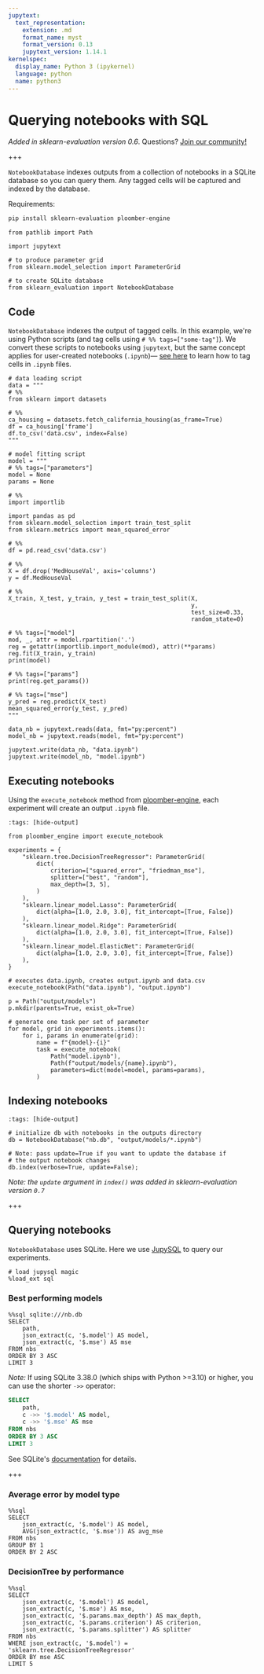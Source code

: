 ```yaml
---
jupytext:
  text_representation:
    extension: .md
    format_name: myst
    format_version: 0.13
    jupytext_version: 1.14.1
kernelspec:
  display_name: Python 3 (ipykernel)
  language: python
  name: python3
---
```


# Querying notebooks with SQL

*Added in sklearn-evaluation version 0.6*. Questions? [Join our community!](https://ploomber.io/community)

+++

`NotebookDatabase` indexes outputs from a collection of notebooks in a SQLite database so you can query them. Any tagged cells will be captured and indexed by the database.

Requirements:

```sh
pip install sklearn-evaluation ploomber-engine
```

```{code-cell} ipython3
from pathlib import Path

import jupytext

# to produce parameter grid
from sklearn.model_selection import ParameterGrid

# to create SQLite database
from sklearn_evaluation import NotebookDatabase
```

## Code

`NotebookDatabase` indexes the output of tagged cells. In this example, we're using Python scripts (and tag cells using `# %% tags=["some-tag"]`). We convert these scripts to notebooks using `jupytext`, but the same concept applies for user-created notebooks (`.ipynb`)— [see here](https://docs.ploomber.io/en/latest/user-guide/faq_index.html#parameterizing-notebooks) to learn how to tag cells in `.ipynb` files.

```{code-cell} ipython3
# data loading script
data = """
# %%
from sklearn import datasets

# %%
ca_housing = datasets.fetch_california_housing(as_frame=True)
df = ca_housing['frame']
df.to_csv('data.csv', index=False)
"""

# model fitting script
model = """
# %% tags=["parameters"]
model = None
params = None

# %%
import importlib

import pandas as pd
from sklearn.model_selection import train_test_split
from sklearn.metrics import mean_squared_error

# %%
df = pd.read_csv('data.csv')

# %%
X = df.drop('MedHouseVal', axis='columns')
y = df.MedHouseVal

# %%
X_train, X_test, y_train, y_test = train_test_split(X,
                                                    y,
                                                    test_size=0.33,
                                                    random_state=0)

# %% tags=["model"]
mod, _, attr = model.rpartition('.')
reg = getattr(importlib.import_module(mod), attr)(**params)
reg.fit(X_train, y_train)
print(model)

# %% tags=["params"]
print(reg.get_params())

# %% tags=["mse"]
y_pred = reg.predict(X_test)
mean_squared_error(y_test, y_pred)
"""

data_nb = jupytext.reads(data, fmt="py:percent")
model_nb = jupytext.reads(model, fmt="py:percent")

jupytext.write(data_nb, "data.ipynb")
jupytext.write(model_nb, "model.ipynb")
```

## Executing notebooks

Using the `execute_notebook` method from [ploomber-engine](https://ploomber-engine.readthedocs.io/en/latest/quick-start.html), each experiment will create an output `.ipynb` file.

```{code-cell} ipython3
:tags: [hide-output]

from ploomber_engine import execute_notebook

experiments = {
    "sklearn.tree.DecisionTreeRegressor": ParameterGrid(
        dict(
            criterion=["squared_error", "friedman_mse"],
            splitter=["best", "random"],
            max_depth=[3, 5],
        )
    ),
    "sklearn.linear_model.Lasso": ParameterGrid(
        dict(alpha=[1.0, 2.0, 3.0], fit_intercept=[True, False])
    ),
    "sklearn.linear_model.Ridge": ParameterGrid(
        dict(alpha=[1.0, 2.0, 3.0], fit_intercept=[True, False])
    ),
    "sklearn.linear_model.ElasticNet": ParameterGrid(
        dict(alpha=[1.0, 2.0, 3.0], fit_intercept=[True, False])
    ),
}

# executes data.ipynb, creates output.ipynb and data.csv
execute_notebook(Path("data.ipynb"), "output.ipynb")

p = Path("output/models")
p.mkdir(parents=True, exist_ok=True)

# generate one task per set of parameter
for model, grid in experiments.items():
    for i, params in enumerate(grid):
        name = f"{model}-{i}"
        task = execute_notebook(
            Path("model.ipynb"),
            Path(f"output/models/{name}.ipynb"),
            parameters=dict(model=model, params=params),
        )
```

## Indexing notebooks

```{code-cell} ipython3
:tags: [hide-output]

# initialize db with notebooks in the outputs directory
db = NotebookDatabase("nb.db", "output/models/*.ipynb")

# Note: pass update=True if you want to update the database if
# the output notebook changes
db.index(verbose=True, update=False);
```

*Note: the `update` argument in `index()` was added in sklearn-evaluation version `0.7`*

+++

## Querying notebooks

`NotebookDatabase` uses SQLite. Here we use [JupySQL](https://jupysql.readthedocs.io/en/latest/intro.html) to query our experiments.

```{code-cell} ipython3
# load jupysql magic
%load_ext sql
```

### Best performing models

```{code-cell} ipython3
%%sql sqlite:///nb.db
SELECT
    path,
    json_extract(c, '$.model') AS model,
    json_extract(c, '$.mse') AS mse
FROM nbs
ORDER BY 3 ASC
LIMIT 3
```

*Note:* If using SQLite 3.38.0 (which ships with Python >=3.10) or higher, you can use the shorter `->>` operator:

```sql
SELECT
    path,
    c ->> '$.model' AS model,
    c ->> '$.mse' AS mse
FROM nbs
ORDER BY 3 ASC
LIMIT 3
```

See SQLite's [documentation](https://www.sqlite.org/json1.html#jptr) for details.

+++

### Average error by model type

```{code-cell} ipython3
%%sql
SELECT
    json_extract(c, '$.model') AS model,
    AVG(json_extract(c, '$.mse')) AS avg_mse
FROM nbs
GROUP BY 1
ORDER BY 2 ASC
```

### DecisionTree by performance

```{code-cell} ipython3
%%sql
SELECT
    json_extract(c, '$.model') AS model,
    json_extract(c, '$.mse') AS mse,
    json_extract(c, '$.params.max_depth') AS max_depth,
    json_extract(c, '$.params.criterion') AS criterion,
    json_extract(c, '$.params.splitter') AS splitter
FROM nbs
WHERE json_extract(c, '$.model') = 'sklearn.tree.DecisionTreeRegressor'
ORDER BY mse ASC
LIMIT 5
```
